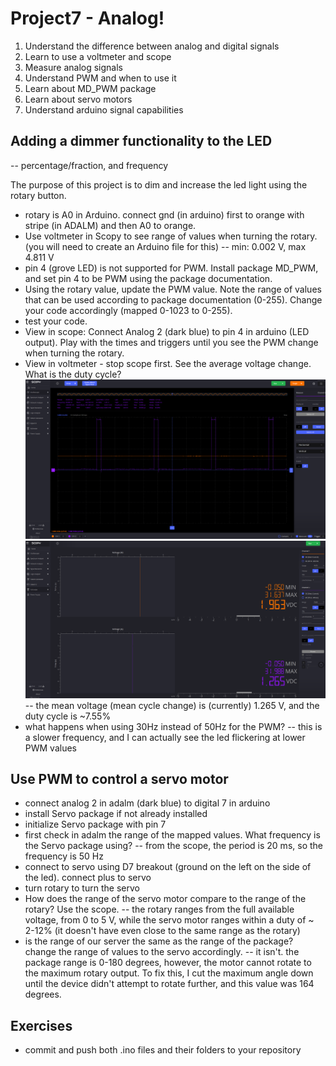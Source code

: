 # Project7 - Analog!

1. Understand the difference between analog and digital signals
1. Learn to use a voltmeter and scope
1. Measure analog signals
1. Understand PWM and when to use it
1. Learn about MD_PWM package
1. Learn about servo motors
1. Understand arduino signal capabilities

## Adding a dimmer functionality to the LED

-- percentage/fraction, and frequency

The purpose of this project is to dim and increase the led light using the rotary button.

- rotary is A0 in Arduino. connect gnd (in arduino) first to orange with stripe (in ADALM) and then A0 to orange.
- Use voltmeter in Scopy to see range of values when turning the rotary. (you will need to create an Arduino file for this)
-- min: 0.002 V, max 4.811 V
- pin 4 (grove LED) is not supported for PWM. Install package MD_PWM, and set pin 4 to be PWM using the package documentation.
- Using the rotary value, update the PWM value. Note the range of values that can be used according to package documentation (0-255). Change your code accordingly (mapped 0-1023 to 0-255).
- test your code.
- View in scope: Connect Analog 2 (dark blue) to pin 4 in arduino (LED output). Play with the times and triggers until you see the PWM change when turning the rotary.
- View in voltmeter - stop scope first. See the average voltage change. What is the duty cycle?
![alt text](image.png)
![alt text](image-1.png)
-- the mean voltage (mean cycle change) is (currently) 1.265 V, and the duty cycle is ~7.55%
- what happens when using 30Hz instead of 50Hz for the PWM?
-- this is a slower frequency, and I can actually see the led flickering at lower PWM values

## Use PWM to control a servo motor

- connect analog 2 in adalm (dark blue) to digital 7 in arduino
- install Servo package if not already installed
- initialize Servo package with pin 7
- first check in adalm the range of the mapped values. What frequency is the Servo package using?
-- from the scope, the period is 20 ms, so the frequency is 50 Hz
- connect to servo using D7 breakout (ground on the left on the side of the led). connect plus to servo
- turn rotary to turn the servo
- How does the range of the servo motor compare to the range of the rotary? Use the scope.
-- the rotary ranges from the full available voltage, from 0 to 5 V, while the servo motor ranges within a duty of ~ 2-12% (it doesn't have even close to the same range as the rotary)
- is the range of our server the same as the range of the package? change the range of values to the servo accordingly.
-- it isn't. the package range is 0-180 degrees, however, the motor cannot rotate to the maximum rotary output. To fix this, I cut the maximum angle down until the device didn't attempt to rotate further, and this value was 164 degrees.

## Exercises

- commit and push both .ino files and their folders to your repository




